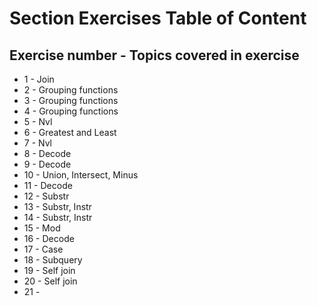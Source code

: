 # Section Exercises Table of Content
## Exercise number - Topics covered in exercise 
* 1  - Join 
* 2  - Grouping functions
* 3  - Grouping functions
* 4  - Grouping functions
* 5  - Nvl 
* 6  - Greatest and Least
* 7  - Nvl
* 8  - Decode
* 9  - Decode 
* 10 - Union, Intersect, Minus
* 11 - Decode
* 12 - Substr
* 13 - Substr, Instr
* 14 - Substr, Instr
* 15 - Mod 
* 16 - Decode 
* 17 - Case
* 18 - Subquery
* 19 - Self join
* 20 - Self join
* 21 - 

